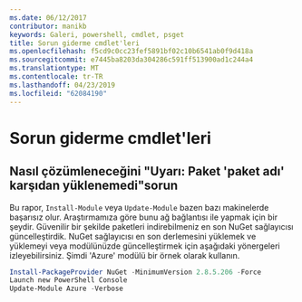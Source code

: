 ```yaml
---
ms.date: 06/12/2017
contributor: manikb
keywords: Galeri, powershell, cmdlet, psget
title: Sorun giderme cmdlet'leri
ms.openlocfilehash: f5cd9c0cc23fef5891bf02c10b6541ab0f9d418a
ms.sourcegitcommit: e7445ba8203da304286c591ff513900ad1c244a4
ms.translationtype: MT
ms.contentlocale: tr-TR
ms.lasthandoff: 04/23/2019
ms.locfileid: "62084190"
---
```

# <a name="troubleshooting-cmdlets"></a>Sorun giderme cmdlet'leri

## <a name="how-to-resolve-warning-package-your-package-name-failed-to-download-issue"></a>Nasıl çözümleneceğini "Uyarı: Paket 'paket adı' karşıdan yüklenemedi"sorun

Bu rapor, `Install-Module` veya `Update-Module` bazen bazı makinelerde başarısız olur.
Araştırmamıza göre bunu ağ bağlantısı ile yapmak için bir şeydir.
Güvenilir bir şekilde paketleri indirebilmeniz en son NuGet sağlayıcısı güncelleştirdik.
NuGet sağlayıcısı en son derlemesini yüklemek ve yüklemeyi veya modülünüzde güncelleştirmek için aşağıdaki yönergeleri izleyebilirsiniz.
Şimdi 'Azure' modülü bir örnek olarak kullanın.

```powershell
Install-PackageProvider NuGet -MinimumVersion 2.8.5.206 -Force
Launch new PowerShell Console
Update-Module Azure -Verbose
```
